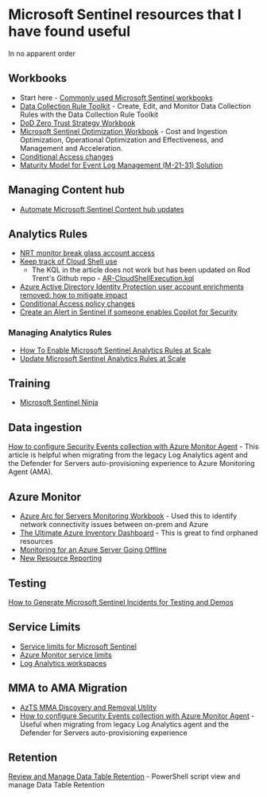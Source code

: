 # Microsoft Sentinel resources that I have found useful
In no apparent order

## Workbooks
- Start here - [Commonly used Microsoft Sentinel workbooks](https://learn.microsoft.com/en-us/azure/sentinel/top-workbooks)
- [Data Collection Rule Toolkit](https://techcommunity.microsoft.com/t5/microsoft-sentinel-blog/create-edit-and-monitor-data-collection-rules-with-the-data/ba-p/3810987) - Create, Edit, and Monitor Data Collection Rules with the Data Collection Rule Toolkit
- [DoD Zero Trust Strategy Workbook](https://techcommunity.microsoft.com/t5/microsoft-sentinel-blog/accelerating-zero-trust-alignment-with-microsoft-sentinel/ba-p/3918125)
- [Microsoft Sentinel Optimization Workbook](https://techcommunity.microsoft.com/t5/microsoft-sentinel-blog/introducing-microsoft-sentinel-optimization-workbook/ba-p/3901489) - Cost and Ingestion Optimization, Operational Optimization and Effectiveness, and Management and Acceleration.
- [Conditional Access changes](https://danielchronlund.com/2022/04/21/a-powerfull-conditional-access-change-dashboard-for-microsoft-sentinel/)
- [Maturity Model for Event Log Management (M-21-31) Solution](https://techcommunity.microsoft.com/t5/public-sector-blog/microsoft-sentinel-maturity-model-for-event-log-management-m-21/ba-p/3074336)
  
## Managing Content hub
- [Automate Microsoft Sentinel Content hub updates](https://charbelnemnom.com/automate-microsoft-sentinel-content-hub-updates/)

## Analytics Rules
- [NRT monitor break glass account access](https://techcommunity.microsoft.com/t5/microsoft-sentinel-blog/how-to-use-microsoft-sentinel-near-real-time-detections/ba-p/2935352#:~:text=Monitor%20break%20glass%20account%20access)
- [Keep track of Cloud Shell use](https://azurecloudai.blog/2020/08/13/azure-sentinel-analytics-rule-to-keep-track-of-cloud-shell/)
  - The KQL in the article does not work but has been updated on Rod Trent's Github repo - [AR-CloudShellExecution.kql](https://github.com/rod-trent/SentinelKQL/blob/master/AR-CloudShellExecution.kql)
- [Azure Active Directory Identity Protection user account enrichments removed: how to mitigate impact](https://techcommunity.microsoft.com/t5/microsoft-sentinel-blog/azure-active-directory-identity-protection-user-account/ba-p/3695968)
- [Conditional Access policy changes](https://danielchronlund.com/2022/04/13/monitor-conditional-access-with-microsoft-sentinel/)
- [Create an Alert in Sentinel if someone enables Copilot for Security](https://socautomators.substack.com/p/create-an-alert-in-sentinel-if-someone?r=1xuboc&utm_campaign=post&utm_medium=web&triedRedirect=true)

### Managing Analytics Rules
- [How To Enable Microsoft Sentinel Analytics Rules at Scale](https://charbelnemnom.com/set-microsoft-sentinel-analytics-rules-at-scale/)
- [Update Microsoft Sentinel Analytics Rules at Scale](https://charbelnemnom.com/update-microsoft-sentinel-analytics-rules/)

## Training
- [Microsoft Sentinel Ninja](https://techcommunity.microsoft.com/t5/microsoft-sentinel-blog/become-a-microsoft-sentinel-ninja-the-complete-level-400/ba-p/1246310)

## Data ingestion
[How to configure Security Events collection with Azure Monitor Agent](https://techcommunity.microsoft.com/t5/microsoft-defender-for-cloud/how-to-configure-security-events-collection-with-azure-monitor/ba-p/3770719) - This article is helpful when migrating from the legacy Log Analytics agent and the Defender for Servers auto-provisioning experience to Azure Monitoring Agent (AMA).

## Azure Monitor
- [Azure Arc for Servers Monitoring Workbook](https://techcommunity.microsoft.com/t5/azure-arc-blog/azure-arc-for-servers-monitoring-workbook/ba-p/3298791) - Used this to identify network connectivity issues between on-prem and Azure
- [The Ultimate Azure Inventory Dashboard](https://github.com/scautomation/Azure-Inventory-Workbook) - This is great to find orphaned resources
- [Monitoring for an Azure Server Going Offline](https://techcommunity.microsoft.com/t5/core-infrastructure-and-security/monitoring-for-an-azure-server-going-offline/ba-p/4027353)
- [New Resource Reporting](https://techcommunity.microsoft.com/t5/core-infrastructure-and-security/new-resource-reporting/ba-p/2150155)

## Testing
[How to Generate Microsoft Sentinel Incidents for Testing and Demos](https://rodtrent.substack.com/p/how-to-generate-microsoft-sentinel)

## Service Limits
- [Service limits for Microsoft Sentinel](https://learn.microsoft.com/en-us/azure/sentinel/sentinel-service-limits)
- [Azure Monitor service limits](https://learn.microsoft.com/en-us/azure/azure-monitor/service-limits)
- [Log Analytics workspaces](https://learn.microsoft.com/en-us/azure/azure-monitor/service-limits#log-analytics-workspaces)

## MMA to AMA Migration
- [AzTS MMA Discovery and Removal Utility](https://github.com/azsk/AzTS-docs/tree/main/MMA%20Removal%20Utility)
- [How to configure Security Events collection with Azure Monitor Agent](https://techcommunity.microsoft.com/t5/microsoft-defender-for-cloud/how-to-configure-security-events-collection-with-azure-monitor/ba-p/3770719) - Useful when migrating from legacy Log Analytics agent and the Defender for Servers auto-provisioning experience

## Retention
[Review and Manage Data Table Retention](https://github.com/Azure/Azure-Sentinel/tree/master/Tools/Archive-Log-Tool/ArchiveLogsTool-PowerShell) - PowerShell script view and manage Data Table Retention
[]()
